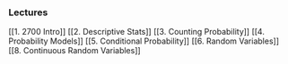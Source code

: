 ### Lectures
[[1. 2700 Intro]]
[[2. Descriptive Stats]]
[[3. Counting Probability]]
[[4. Probability Models]]
[[5. Conditional Probability]]
[[6. Random Variables]]
[[8. Continuous Random Variables]]